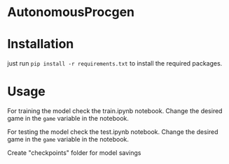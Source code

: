# AutonomousProcgen

# Installation
just run `pip install -r requirements.txt` to install the required packages.

# Usage

For training the model check the train.ipynb notebook.
Change the desired game in the `game` variable in the notebook.

For testing the model check the test.ipynb notebook.
Change the desired game in the `game` variable in the notebook.

Create "checkpoints" folder for model savings
